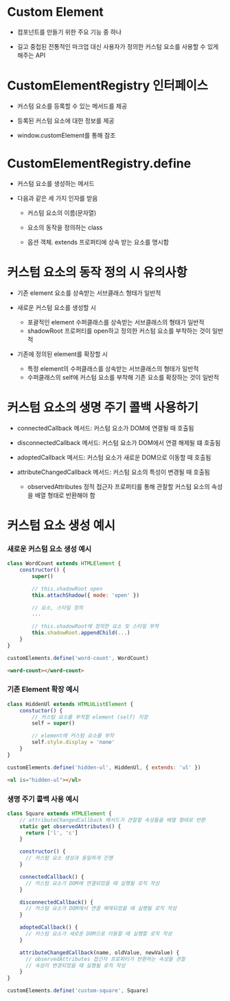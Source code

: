 # Custom Element

* 컴포넌트를 만들기 위한 주요 기능 중 하나
  
* 길고 중첩된 전통적인 마크업 대신 사용자가 정의한 커스텀 요소를 사용할 수 있게 해주는 API

# CustomElementRegistry 인터페이스

* 커스텀 요소를 등록할 수 있는 메서드를 제공
  
* 등록된 커스텀 요소에 대한 정보를 제공

* window.customElement를 통해 참조

# CustomElementRegistry.define

* 커스텀 요소를 생성하는 메서드
  
* 다음과 같은 세 가지 인자를 받음

  - 커스텀 요소의 이름(문자열)
  
  - 요소의 동작을 정의하는 class

  - 옵션 객체. extends 프로퍼티에 상속 받는 요소를 명시함

# 커스텀 요소의 동작 정의 시 유의사항

* 기존 element 요소를 상속받는 서브클래스 형태가 일반적

* 새로운 커스텀 요소를 생성할 시
  * 포괄적인 element 수퍼클래스를 상속받는 서브클래스의 형태가 일반적
  * shadowRoot 프로퍼티를 open하고 정의한 커스텀 요소를 부착하는 것이 일반적

* 기존에 정의된 element를 확장할 시
  * 특정 element의 수퍼클래스를 상속받는 서브클래스의 형태가 일반적
  * 수퍼클래스의 self에 커스텀 요소를 부착해 기존 요소를 확장하는 것이 일반적

# 커스텀 요소의 생명 주기 콜백 사용하기

* connectedCallback 메서드: 커스텀 요소가 DOM에 연결될 때 호출됨

* disconnectedCallback 메서드: 커스텀 요소가 DOM에서 연결 해제될 떄 호출됨

* adoptedCallback 메서드: 커스텀 요소가 새로운 DOM으로 이동할 때 호출됨

* attributeChangedCallback 메서드: 커스텀 요소의 특성이 변경될 때 호출됨
  * observedAttributes 정적 접근자 프로퍼티를 통해 관찰할 커스텀 요소의 속성을 배열 형태로 반환해야 함

# 커스텀 요소 생성 예시

### 새로운 커스텀 요소 생성 예시
```javascript
class WordCount extends HTMLElement {
    constructor() {
        super()

        // this.shadowRoot open
        this.attachShadow({ mode: 'open' })

        // 요소, 스타일 정의
        ...

        // this.shadowRoot에 정의한 요소 및 스타일 부착
        this.shadowRoot.appendChild(...)
    }
}

customElements.define('word-count', WordCount)
```
```html
<word-count></word-count>
```

### 기존 Element 확장 예시
```javascript
class HiddenUl extends HTMLUListElement {
    constuctor() {
        // 커스텀 요소를 부착할 element (self) 지정
        self = super()

        // element에 커스텀 요소를 부착
        self.style.display = 'none'
    }
}

customElements.define('hidden-ul', HiddenUl, { extends: 'ul' })
```
```html
<ul is="hidden-ul"></ul>
```

### 생명 주기 콜백 사용 예시
```javascript
class Square extends HTMLElement {
    // attributeChangedCallback 메서드가 관찰할 속성들을 배열 형태로 반환
    static get observedAttributes() {
      return ['l', 'c']
    }

    constructor() {
      // 커스텀 요소 생성과 동일하게 진행
    }

    connectedCallback() {
      // 커스텀 요소가 DOM에 연결되었을 때 실행될 로직 작성
    }

    disconnectedCallback() {
      // 커스텀 요소가 DOM에서 연결 해제되었을 때 실행될 로직 작성
    }

    adoptedCallback() {
      // 커스텀 요소가 새로운 DOM으로 이동할 때 실행할 로직 작성
    }

    attributeChangedCallback(name, oldValue, newValue) {
      // observedAttributes 접근자 프로퍼티가 반환하는 속성들 관찰
      // 속성이 변경되었을 때 실행될 로직 작성
    }
}

customElements.define('custom-square', Square)
```